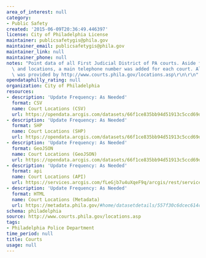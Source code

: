 ```yaml
---
area_of_interest: null
category: 
- Public Safety
created: '2015-06-09T20:36:49.446397'
license: City of Philadelphia License
maintainer: publicsafetygis@phila.gov
maintainer_email: publicsafetygis@phila.gov
maintainer_link: null
maintainer_phone: null
notes: "Point data of all First Judicial District of PA courts. Aside from the courts\
  \ and locations, a main telephone number was added for each court. All information\
  \ was provided by http://www.courts.phila.gov/locations.asp\r\n\r\n"
opendataphilly_rating: null
organization: City of Philadelphia
resources:
- description: 'Update Frequency: As Needed'
  format: CSV
  name: Court Locations (CSV)
  url: https://opendata.arcgis.com/datasets/66f1ce835bb94d51913c5ccd69d0e868_0.csv
- description: 'Update Frequency: As Needed'
  format: SHP
  name: Court Locations (SHP)
  url: https://opendata.arcgis.com/datasets/66f1ce835bb94d51913c5ccd69d0e868_0.zip
- description: 'Update Frequency: As Needed'
  format: GeoJSON
  name: Court Locations (GeoJSON)
  url: https://opendata.arcgis.com/datasets/66f1ce835bb94d51913c5ccd69d0e868_0.geojson
- description: 'Update Frequency: As Needed'
  format: api
  name: Court Locations (API)
  url: https://services.arcgis.com/fLeGjb7u4uXqeF9q/arcgis/rest/services/Courts/FeatureServer/0/query?outFields=*&where=1%3D1
- description: 'Update Frequency: As Needed'
  format: HTML
  name: Court Locations (Metadata)
  url: https://metadata.phila.gov/#home/datasetdetails/557f30c6dcec614c29ce8b70/
schema: philadelphia
source: http://www.courts.phila.gov/locations.asp
tags:
- Philadelphia Police Department
time_period: null
title: Courts
usage: null
---
```

